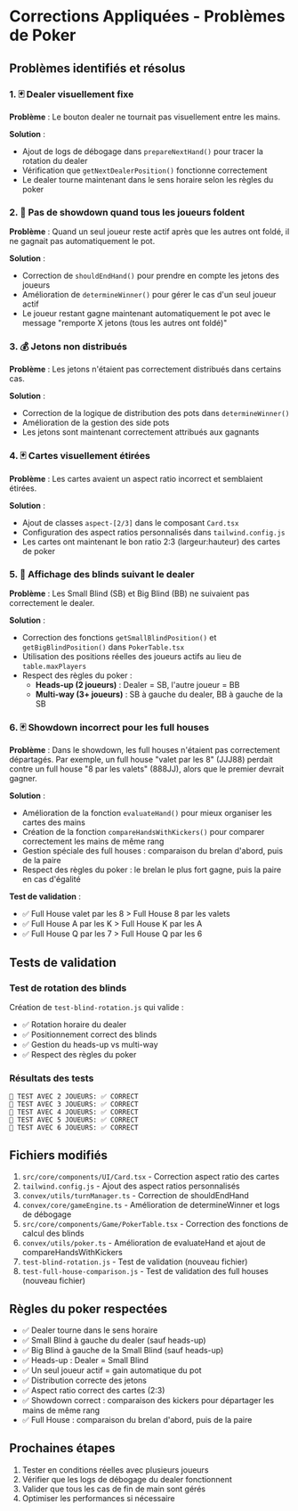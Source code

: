 # Corrections Appliquées - Problèmes de Poker

## Problèmes identifiés et résolus

### 1. 🃏 Dealer visuellement fixe
**Problème** : Le bouton dealer ne tournait pas visuellement entre les mains.

**Solution** :
- Ajout de logs de débogage dans `prepareNextHand()` pour tracer la rotation du dealer
- Vérification que `getNextDealerPosition()` fonctionne correctement
- Le dealer tourne maintenant dans le sens horaire selon les règles du poker

### 2. 🎰 Pas de showdown quand tous les joueurs foldent
**Problème** : Quand un seul joueur reste actif après que les autres ont foldé, il ne gagnait pas automatiquement le pot.

**Solution** :
- Correction de `shouldEndHand()` pour prendre en compte les jetons des joueurs
- Amélioration de `determineWinner()` pour gérer le cas d'un seul joueur actif
- Le joueur restant gagne maintenant automatiquement le pot avec le message "remporte X jetons (tous les autres ont foldé)"

### 3. 💰 Jetons non distribués
**Problème** : Les jetons n'étaient pas correctement distribués dans certains cas.

**Solution** :
- Correction de la logique de distribution des pots dans `determineWinner()`
- Amélioration de la gestion des side pots
- Les jetons sont maintenant correctement attribués aux gagnants

### 4. 🃏 Cartes visuellement étirées
**Problème** : Les cartes avaient un aspect ratio incorrect et semblaient étirées.

**Solution** :
- Ajout de classes `aspect-[2/3]` dans le composant `Card.tsx`
- Configuration des aspect ratios personnalisés dans `tailwind.config.js`
- Les cartes ont maintenant le bon ratio 2:3 (largeur:hauteur) des cartes de poker

### 5. 🎯 Affichage des blinds suivant le dealer
**Problème** : Les Small Blind (SB) et Big Blind (BB) ne suivaient pas correctement le dealer.

**Solution** :
- Correction des fonctions `getSmallBlindPosition()` et `getBigBlindPosition()` dans `PokerTable.tsx`
- Utilisation des positions réelles des joueurs actifs au lieu de `table.maxPlayers`
- Respect des règles du poker :
  - **Heads-up (2 joueurs)** : Dealer = SB, l'autre joueur = BB
  - **Multi-way (3+ joueurs)** : SB à gauche du dealer, BB à gauche de la SB

### 6. 🃏 Showdown incorrect pour les full houses
**Problème** : Dans le showdown, les full houses n'étaient pas correctement départagés. Par exemple, un full house "valet par les 8" (JJJ88) perdait contre un full house "8 par les valets" (888JJ), alors que le premier devrait gagner.

**Solution** :
- Amélioration de la fonction `evaluateHand()` pour mieux organiser les cartes des mains
- Création de la fonction `compareHandsWithKickers()` pour comparer correctement les mains de même rang
- Gestion spéciale des full houses : comparaison du brelan d'abord, puis de la paire
- Respect des règles du poker : le brelan le plus fort gagne, puis la paire en cas d'égalité

**Test de validation** :
- ✅ Full House valet par les 8 > Full House 8 par les valets
- ✅ Full House A par les K > Full House K par les A  
- ✅ Full House Q par les 7 > Full House Q par les 6

## Tests de validation

### Test de rotation des blinds
Création de `test-blind-rotation.js` qui valide :
- ✅ Rotation horaire du dealer
- ✅ Positionnement correct des blinds
- ✅ Gestion du heads-up vs multi-way
- ✅ Respect des règles du poker

### Résultats des tests
```
🎯 TEST AVEC 2 JOUEURS: ✅ CORRECT
🎯 TEST AVEC 3 JOUEURS: ✅ CORRECT  
🎯 TEST AVEC 4 JOUEURS: ✅ CORRECT
🎯 TEST AVEC 5 JOUEURS: ✅ CORRECT
🎯 TEST AVEC 6 JOUEURS: ✅ CORRECT
```

## Fichiers modifiés

1. `src/core/components/UI/Card.tsx` - Correction aspect ratio des cartes
2. `tailwind.config.js` - Ajout des aspect ratios personnalisés
3. `convex/utils/turnManager.ts` - Correction de shouldEndHand
4. `convex/core/gameEngine.ts` - Amélioration de determineWinner et logs de débogage
5. `src/core/components/Game/PokerTable.tsx` - Correction des fonctions de calcul des blinds
6. `convex/utils/poker.ts` - Amélioration de evaluateHand et ajout de compareHandsWithKickers
7. `test-blind-rotation.js` - Test de validation (nouveau fichier)
8. `test-full-house-comparison.js` - Test de validation des full houses (nouveau fichier)

## Règles du poker respectées

- ✅ Dealer tourne dans le sens horaire
- ✅ Small Blind à gauche du dealer (sauf heads-up)
- ✅ Big Blind à gauche de la Small Blind (sauf heads-up)
- ✅ Heads-up : Dealer = Small Blind
- ✅ Un seul joueur actif = gain automatique du pot
- ✅ Distribution correcte des jetons
- ✅ Aspect ratio correct des cartes (2:3)
- ✅ Showdown correct : comparaison des kickers pour départager les mains de même rang
- ✅ Full House : comparaison du brelan d'abord, puis de la paire

## Prochaines étapes

1. Tester en conditions réelles avec plusieurs joueurs
2. Vérifier que les logs de débogage du dealer fonctionnent
3. Valider que tous les cas de fin de main sont gérés
4. Optimiser les performances si nécessaire
